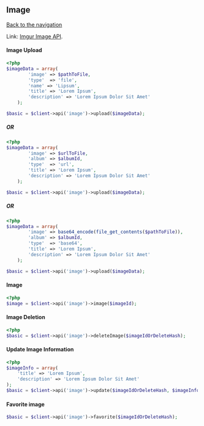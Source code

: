 ## Image
[Back to the navigation](index.md)

Link: [Imgur Image API](https://api.imgur.com/endpoints/image).

#### Image Upload
```php
<?php
$imageData = array(
        'image' => $pathToFile,
        'type'  => 'file',
        'name' => 'Lipsum',
        'title' => 'Lorem Ipsum',
        'description' => 'Lorem Ipsum Dolor Sit Amet'
    );

$basic = $client->api('image')->upload($imageData);
```
    
##### OR


```php
<?php
$imageData = array(
        'image' => $urlToFile,
        'album' => $albumId,
        'type'  => 'url',
        'title' => 'Lorem Ipsum',
        'description' => 'Lorem Ipsum Dolor Sit Amet'
    );

$basic = $client->api('image')->upload($imageData);
```
    
##### OR


```php
<?php
$imageData = array(
        'image' => base64_encode(file_get_contents($pathToFile)),
        'album' => $albumId,
        'type'  => 'base64',
        'title' => 'Lorem Ipsum',
        'description' => 'Lorem Ipsum Dolor Sit Amet'
    );

$basic = $client->api('image')->upload($imageData);
```
    
#### Image

```php
<?php
$image = $client->api('image')->image($imageId);
```
    
#### Image Deletion

```php
<?php
$basic = $client->api('image')->deleteImage($imageIdOrDeleteHash);
```
    
#### Update Image Information

```php
<?php
$imageInfo = array(
    'title' => 'Lorem Ipsum',
    'description' => 'Lorem Ipsum Dolor Sit Amet'
);
$basic = $client->api('image')->update($imageIdOrDeleteHash, $imageInfo);
```
    
#### Favorite image

```php
$basic = $client->api('image')->favorite($imageIdOrDeleteHash);
```